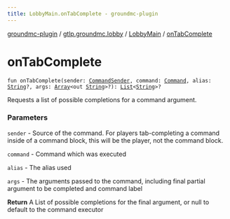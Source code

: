 ```yaml
---
title: LobbyMain.onTabComplete - groundmc-plugin
---
```


[groundmc-plugin](../../index.html) / [gtlp.groundmc.lobby](../index.html) / [LobbyMain](index.html) / [onTabComplete](.)

# onTabComplete

`fun onTabComplete(sender: `[`CommandSender`](https://hub.spigotmc.org/javadocs/spigot/org/bukkit/command/CommandSender.html)`, command: `[`Command`](https://hub.spigotmc.org/javadocs/spigot/org/bukkit/command/Command.html)`, alias: `[`String`](https://kotlinlang.org/api/latest/jvm/stdlib/kotlin/-string/index.html)`?, args: `[`Array`](https://kotlinlang.org/api/latest/jvm/stdlib/kotlin/-array/index.html)`<out `[`String`](https://kotlinlang.org/api/latest/jvm/stdlib/kotlin/-string/index.html)`>?): `[`List`](https://kotlinlang.org/api/latest/jvm/stdlib/kotlin.collections/-list/index.html)`<`[`String`](https://kotlinlang.org/api/latest/jvm/stdlib/kotlin/-string/index.html)`>?`

Requests a list of possible completions for a command argument.

### Parameters

`sender` - Source of the command.  For players tab-completing a
    command inside of a command block, this will be the player, not
    the command block.

`command` - Command which was executed

`alias` - The alias used

`args` - The arguments passed to the command, including final
    partial argument to be completed and command label

**Return**
A List of possible completions for the final argument, or null
    to default to the command executor

